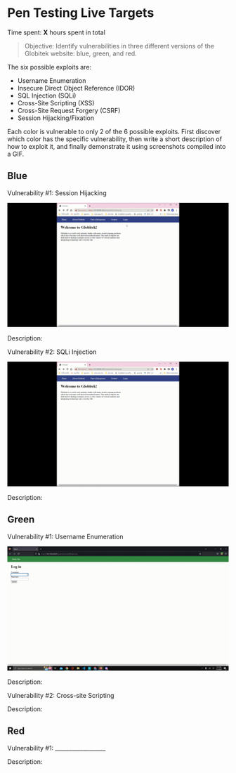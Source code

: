 # Pen Testing Live Targets

Time spent: **X** hours spent in total

> Objective: Identify vulnerabilities in three different versions of the Globitek website: blue, green, and red.

The six possible exploits are:

* Username Enumeration
* Insecure Direct Object Reference (IDOR)
* SQL Injection (SQLi)
* Cross-Site Scripting (XSS)
* Cross-Site Request Forgery (CSRF)
* Session Hijacking/Fixation

Each color is vulnerable to only 2 of the 6 possible exploits. First discover which color has the specific vulnerability, then write a short description of how to exploit it, and finally demonstrate it using screenshots compiled into a GIF.

## Blue

Vulnerability #1: Session Hijacking

<img src="blue_vulnerability_1.gif" alt="blue">


Description:


Vulnerability #2: SQLi Injection

<img src="blue_vulnerability_2.gif" alt="blue">

Description:


## Green

Vulnerability #1: Username Enumeration

<img src="green_vulnerability_1.gif" alt="green">

Description:

Vulnerability #2: Cross-site Scripting

Description:

## Red

Vulnerability #1: __________________

Description:


